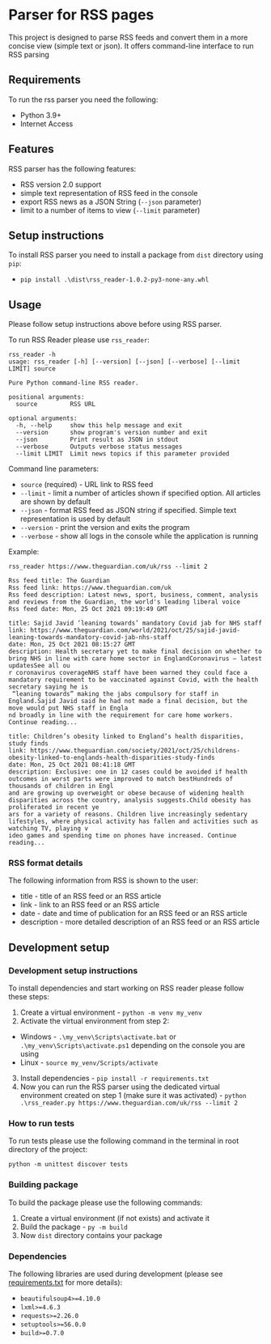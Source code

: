 # Parser for RSS pages
This project is designed to parse RSS feeds and convert them in a more concise view (simple text or json). 
It offers command-line interface to run RSS parsing

## Requirements
To run the rss parser you need the following:
* Python 3.9+
* Internet Access


## Features
RSS parser has the following features:
* RSS version 2.0 support
* simple text representation of RSS feed in the console
* export RSS news as a JSON String (`--json` parameter)
* limit to a number of items to view (`--limit` parameter)

## Setup instructions
To install RSS parser you need to install a package from `dist` directory using `pip`:
* `pip install .\dist\rss_reader-1.0.2-py3-none-any.whl`


## Usage
Please follow setup instructions above before using RSS parser.

To run RSS Reader please use `rss_reader`:
```
rss_reader -h
usage: rss_reader [-h] [--version] [--json] [--verbose] [--limit LIMIT] source

Pure Python command-line RSS reader.

positional arguments:
  source         RSS URL

optional arguments:
  -h, --help     show this help message and exit
  --version      show program's version number and exit
  --json         Print result as JSON in stdout
  --verbose      Outputs verbose status messages
  --limit LIMIT  Limit news topics if this parameter provided
```
Command line parameters:
* `source` (required) - URL link to RSS feed
* `--limit` - limit a number of articles shown if specified option. All articles are shown by default
* `--json` - format RSS feed as JSON string if specified. Simple text representation is used by default 
* `--version` - print the version and exits the program
* `--verbose` - show all logs in the console while the application is running

Example:
```
rss_reader https://www.theguardian.com/uk/rss --limit 2

Rss feed title: The Guardian
Rss feed link: https://www.theguardian.com/uk
Rss feed description: Latest news, sport, business, comment, analysis and reviews from the Guardian, the world's leading liberal voice
Rss feed date: Mon, 25 Oct 2021 09:19:49 GMT

title: Sajid Javid ‘leaning towards’ mandatory Covid jab for NHS staff
link: https://www.theguardian.com/world/2021/oct/25/sajid-javid-leaning-towards-mandatory-covid-jab-nhs-staff
date: Mon, 25 Oct 2021 08:15:27 GMT
description: Health secretary yet to make final decision on whether to bring NHS in line with care home sector in EnglandCoronavirus – latest updatesSee all ou
r coronavirus coverageNHS staff have been warned they could face a mandatory requirement to be vaccinated against Covid, with the health secretary saying he is
 “leaning towards” making the jabs compulsory for staff in England.Sajid Javid said he had not made a final decision, but the move would put NHS staff in Engla
nd broadly in line with the requirement for care home workers. Continue reading...

title: Children’s obesity linked to England’s health disparities, study finds
link: https://www.theguardian.com/society/2021/oct/25/childrens-obesity-linked-to-englands-health-disparities-study-finds
date: Mon, 25 Oct 2021 08:41:18 GMT
description: Exclusive: one in 12 cases could be avoided if health outcomes in worst parts were improved to match bestHundreds of thousands of children in Engl
and are growing up overweight or obese because of widening health disparities across the country, analysis suggests.Child obesity has proliferated in recent ye
ars for a variety of reasons. Children live increasingly sedentary lifestyles, where physical activity has fallen and activities such as watching TV, playing v
ideo games and spending time on phones have increased. Continue reading...

```
### RSS format details
The following information from RSS is shown to the user:
* title - title of an RSS feed or an RSS article
* link - link to an RSS feed or an RSS article
* date - date and time of publication for an RSS feed or an RSS article
* description - more detailed description of an RSS feed or an RSS article

## Development setup
### Development setup instructions
To install dependencies and start working on RSS reader please follow these steps:
1. Create a virtual environment - `python -m venv my_venv`
2. Activate the virtual environment from step 2:
  - Windows - `.\my_venv\Scripts\activate.bat` or `.\my_venv\Scripts\activate.ps1` depending on the console you are using
  - Linux - `source my_venv/Scripts/activate`
3. Install dependencies - `pip install -r requirements.txt`
4. Now you can run the RSS parser using the dedicated virtual environment created on step 1 (make sure it was activated) - `python .\rss_reader.py https://www.theguardian.com/uk/rss --limit 2`

### How to run tests
To run tests please use the following command in the terminal in root directory of the project:
```
python -m unittest discover tests
```

### Building package
To build the package please use the following commands:
1. Create a virtual environment (if not exists) and activate it
2. Build the package - `py -m build`
3. Now `dist` directory contains your package

### Dependencies
The following libraries are used during development (please see [requirements.txt](requirements.txt) for more details):
* `beautifulsoup4>=4.10.0`
* `lxml>=4.6.3`
* `requests>=2.26.0`
* `setuptools>=56.0.0`
* `build>=0.7.0`
